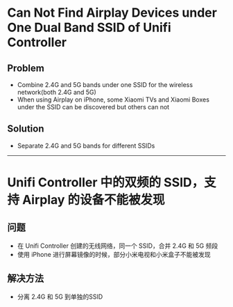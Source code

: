 # Can Not Find Airplay Devices under One Dual Band SSID of Unifi Controller

## Problem
* Combine 2.4G and 5G bands under one SSID for the wireless network(both 2.4G and 5G)
* When using Airplay on iPhone, some Xiaomi TVs and Xiaomi Boxes under the SSID can be discovered but others can not

## Solution
* Separate 2.4G and 5G bands for different SSIDs

--------------------

# Unifi Controller 中的双频的 SSID，支持 Airplay 的设备不能被发现

## 问题
* 在 Unifi Controller 创建的无线网络，同一个 SSID，合并 2.4G 和 5G 频段
* 使用 iPhone 进行屏幕镜像的时候，部分小米电视和小米盒子不能被发现

## 解决方法
* 分离 2.4G 和 5G 到单独的SSID
